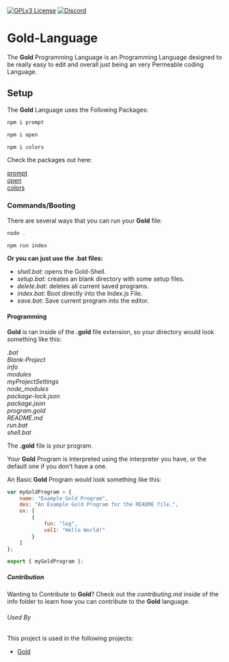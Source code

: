 [![GPLv3 License](https://img.shields.io/badge/License-GPL%20v3-yellow.svg)](https://opensource.org/licenses/)
[![Discord](https://img.shields.io/discord/945836676272517201?label=2%20Identical%20Rocks)]()

# Gold-Language
The **Gold** Programming Language is an Programming Language designed to be really easy to
edit and overall just being an very Permeable coding Language.

## Setup

The **Gold** Language uses the Following Packages:

```javascript
npm i prompt
```

```javascript
npm i open
```

```javascript
npm i colors
```

Check the packages out here:

[prompt](https://www.npmjs.com/package/prompt)   
[open](https://www.npmjs.com/package/open)   
[colors](https://www.npmjs.com/package/colors)   


### Commands/Booting 

There are several ways that you can run your **Gold** file:

```javascript
node .
```

```javascript
npm run index
```

**Or you can just use the .bat files:**

- *shell.bat*: opens the Gold-Shell.
- *setup.bat*: creates an blank directory with some setup files.
- *delete.bat*: deletes all current saved programs.
- *index.bat*: Boot directly into the Index.js File.
- *save.bat*: Save current program into the editor.

#### Programming
**Gold** is ran inside of the **.gold** file extension, so your directory would look something like this:   

*.bat*   
*Blank-Project*   
*info*   
*modules*   
*myProjectSettings*      
*node_modules*     
*package-lock.json*   
*package.json*   
*program.gold*   
*README.md*   
*run.bat*    
*shell.bat*  


The **.gold** file is your program.   

Your **Gold** Program is interpreted using the interpreter you have, or the default one if you don't have a one.

An Basic **Gold** Program would look something like this:

```javascript
var myGoldProgram = {
    name: "Example Gold Program",
    des: "An Example Gold Program for the README file.",
    ex: [
        {
            fun: "log",
            val1: "Hello World!"
        }
    ]
};

export { myGoldProgram };
```



##### Contribution

Wanting to Contribute to **Gold**? Check out the *contributing.md* inside of the info folder to learn how you can contribute to the **Gold** language.

###### Used By

This project is used in the following projects:

- [Gold](https://github.com/Shining-Gold-Studios/Gold-Language)

